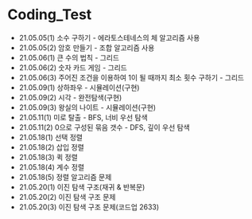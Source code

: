 # Coding_Test

* 21.05.05(1) 소수 구하기 - 에라토스테네스의 체 알고리즘 사용 
* 21.05.05(2) 암호 만들기 - 조합 알고리즘 사용
* 21.05.06(1) 큰 수의 법칙 - 그리드
* 21.05.06(2) 숫자 카드 게임 - 그리드
* 21.05.06(3) 주어진 조건을 이용하여 1이 될 때까지 최소 횟수 구하기 - 그리드
* 21.05.09(1) 상하좌우 - 시뮬레이션(구현)
* 21.05.09(2) 시각 - 완전탐색(구현)
* 21.05.09(3) 왕실의 나이트 - 시뮬레이션(구현)
* 21.05.11(1) 미로 탈출 - BFS, 너비 우선 탐색
* 21.05.11(2) 0으로 구성된 묶음 갯수 - DFS, 깊이 우선 탐색
* 21.05.18(1) 선택 정렬
* 21.05.18(2) 삽입 정렬
* 21.05.18(3) 퀵 정렬
* 21.05.18(4) 계수 정렬
* 21.05.18(5) 정렬 알고리즘 문제
* 21.05.20(1) 이진 탐색 구조(재귀 & 반복문)
* 21.05.20(2) 이진 탐색 구조 문제
* 21.05.20(3) 이진 탐색 구조 문제(코드업 2633)



